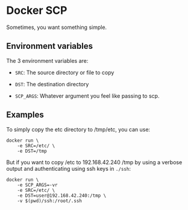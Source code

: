 # Docker SCP

Sometimes, you want something simple.

## Environment variables
The 3 environment variables are:

* `SRC`: The source directory or file to copy

* `DST`: The destination directory 

* `SCP_ARGS`: Whatever argument you feel like passing to scp.

## Examples
To simply copy the etc directory to /tmp/etc, you can use:
```
docker run \
	-e SRC=/etc/ \
	-e DST=/tmp
```

But if you want to copy /etc to 192.168.42.240 /tmp by using a verbose output and authenticating using ssh keys in `./ssh`:
```
docker run \
	-e SCP_ARGS=-vr
	-e SRC=/etc/ \
	-e DST=user@192.168.42.240:/tmp \
	-v $(pwd)/ssh:/root/.ssh
```

